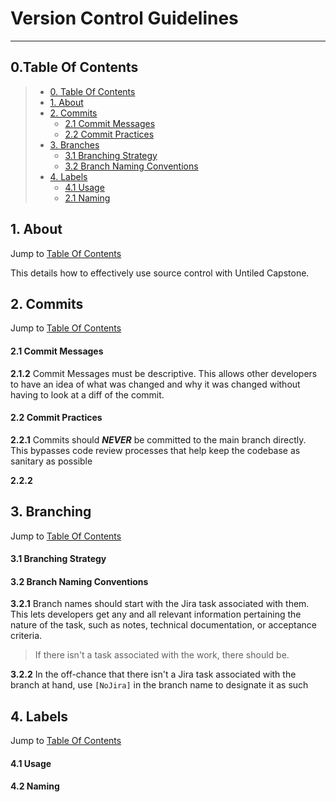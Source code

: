 # Version Control Guidelines
---


<a name="toc"></a>
## 0.Table Of Contents

> * [0. Table Of Contents](#toc)
> * [1. About](#about)
> * [2. Commits](#commits)
>    * [2.1 Commit Messages](#commits-naming)
>    * [2.2 Commit Practices](#commits-org)
> * [3. Branches](#branches)
>    * [3.1 Branching Strategy](#branches-org)
>    * [3.2 Branch Naming Conventions](#branches-naming)
> * [4. Labels](#labels)
>    * [4.1 Usage](#labels-org)
>    * [2.1 Naming](#labels-naming)


<a name="about"></a>
## 1. About
Jump to [Table Of Contents](#toc)

This details how to effectively use source control with Untiled Capstone.


<a name="commits"></a>
## 2. Commits
Jump to [Table Of Contents](#toc)

<a name="commits-naming"></a>
#### 2.1 Commit Messages
<a name="2.1.1"></a>
**2.1.2** Commit Messages must be descriptive. This allows other developers to have an idea of what was changed and why it was changed without having to look at a diff of the commit.


<a name = "commits-org"></a>
#### 2.2 Commit Practices
<a name="2.2.1"></a>
**2.2.1** Commits should ***NEVER*** be committed to the main branch directly. This bypasses code review processes that help keep the codebase as sanitary as possible

<a name="2.2.2"></a>
**2.2.2**

<a name="branches"></a>
## 3. Branching
Jump to [Table Of Contents](#toc)

<a name="branches-org"></a>
#### 3.1 Branching Strategy



<a name="branches-naming"></a>
#### 3.2 Branch Naming Conventions

<a name="3.2.1"></a>
**3.2.1** Branch names should start with the Jira task associated with them. This lets developers get any and all relevant information pertaining the nature of the task, such as notes, technical documentation, or acceptance criteria.
> If there isn't a task associated with the work, there should be.

**3.2.2** In the off-chance that there isn't a Jira task associated with the branch at hand, use `[NoJira]` in the branch name to designate it as such


<a name="labels"></a>
## 4. Labels
Jump to [Table Of Contents](#toc)

<a name="labels-org"></a>
#### 4.1 Usage


<a name="labels-naming"></a>
#### 4.2 Naming

